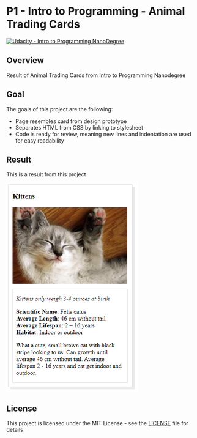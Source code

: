 # **P1 - Intro to Programming - Animal Trading Cards** 
[![Udacity - Intro to Programming NanoDegree](https://github.com/vickyaziz/sdc_p1_lanelines/blob/master/test_images/shield-udacity.png)](https://www.udacity.com/school-of-programming)


Overview
---
Result of Animal Trading Cards from Intro to Programming Nanodegree


Goal
---

The goals of this project are the following:
* Page resembles card from design prototype
* Separates HTML from CSS by linking to stylesheet
* Code is ready for review, meaning new lines and indentation are used for easy readability


Result
---

[//]: # (Image References)
[pipe0]: ./result/screenshot.png "Animal Trading Cards"

This is a result from this project 

![alt text][pipe0]


## License
This project is licensed under the MIT License - see the [LICENSE](LICENSE) file for details
